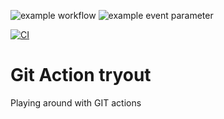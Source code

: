 ![example workflow](https://github.com/<OWNER>/<REPOSITORY>/actions/workflows/<WORKFLOW_FILE>/badge.svg)
![example event parameter](https://github.com/github/docs/actions/workflows/blank.yml/badge.svg?event=push)

[![CI](https://github.com/Alex-Jongman/FEP-action/actions/workflows/blank.yml/badge.svg?event=workflow_run)](https://github.com/Alex-Jongman/FEP-action/actions/workflows/blank.yml)

# Git Action tryout
Playing around with GIT actions 